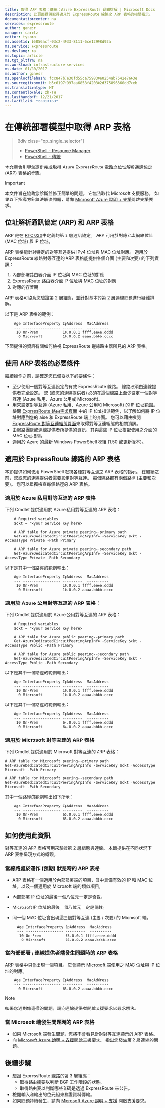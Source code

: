 ```yaml
---
title: 取得 ARP 表格：傳統：Azure ExpressRoute 疑難排解 | Microsoft Docs
description: 此頁面提供取得適用於 ExpressRoute 線路之 ARP 表格的相關指示。
documentationcenter: na
services: expressroute
author: ganesr
manager: carolz
editor: tysonn
ms.assetid: b5856acf-03c2-4933-8111-6ce12998d92a
ms.service: expressroute
ms.devlang: na
ms.topic: article
ms.tgt_pltfrm: na
ms.workload: infrastructure-services
ms.date: 01/30/2017
ms.author: ganesr
ms.openlocfilehash: fcc847b7e30fd55ca759830e0254ab7542e7663e
ms.sourcegitcommit: b5c6197f997aa6858f420302d375896360dd7ceb
ms.translationtype: HT
ms.contentlocale: zh-TW
ms.lasthandoff: 12/21/2017
ms.locfileid: "23013163"
---
```

# <a name="getting-arp-tables-in-the-classic-deployment-model"></a>在傳統部署模型中取得 ARP 表格
> [!div class="op_single_selector"]
> * [PowerShell - Resource Manager](expressroute-troubleshooting-arp-resource-manager.md)
> * [PowerShell - 傳統](expressroute-troubleshooting-arp-classic.md)
> 
> 

本文章會引導您逐步完成取得 Azure ExpressRoute 電路之位址解析通訊協定 (ARP) 表格的步驟。

> [!IMPORTANT]
> 本文件旨在協助您診斷並修正簡單的問題。 它無法取代 Microsoft 支援服務。 如果以下指導方針無法解決問題，請向 [Microsoft Azure 說明 + 支援](https://portal.azure.com/?#blade/Microsoft_Azure_Support/HelpAndSupportBlade)開啟支援要求。
> 
> 

## <a name="address-resolution-protocol-arp-and-arp-tables"></a>位址解析通訊協定 (ARP) 和 ARP 表格
ARP 是在 [RFC 826](https://tools.ietf.org/html/rfc826)中定義的第 2 層通訊協定。 ARP 可用於對應乙太網路位址 (MAC 位址) 與 IP 位址。

ARP 表格能針對特定的對等互連提供 IPv4 位址與 MAC 位址對應。 適用於 ExpressRoute 線路對等互連的 ARP 表格能提供各個介面 (主要和次要) 的下列資訊：

1. 內部部署路由器介面 IP 位址與 MAC 位址的對應
2. ExpressRoute 路由器介面 IP 位址與 MAC 位址的對應
3. 對應的存留期

ARP 表格可協助您驗證第 2 層組態，並針對基本的第 2 層連線問題進行疑難排解。

以下是 ARP 表格的範例：

        Age InterfaceProperty IpAddress  MacAddress    
        --- ----------------- ---------  ----------    
         10 On-Prem           10.0.0.1 ffff.eeee.dddd
          0 Microsoft         10.0.0.2 aaaa.bbbb.cccc


下節提供的資訊有關如何檢視 ExpressRoute 邊緣路由器所見的 ARP 表格。

## <a name="prerequisites-for-using-arp-tables"></a>使用 ARP 表格的必要條件
繼續操作之前，請確定您已備妥以下必要條件：

* 至少使用一個對等互連設定的有效 ExpressRoute 線路。 線路必須由連線提供者完全設定。 您 (或您的連線提供者) 必須在這個線路上至少設定一個對等互連 (Azure 私用、Azure 公用或 Microsoft)。
* 用來設定對等互連 (Azure 私用、Azure 公用和 Microsoft) 的 IP 位址範圍。 檢閱 [ExpressRoute 路由需求頁面](expressroute-routing.md) 中的 IP 位址指派範例，以了解如何將 IP 位址對應到您的 aise 和 ExpressRoute 端上的介面。 您可以藉由檢閱 [ExpressRoute 對等互連組態頁面](expressroute-howto-routing-classic.md)來取得對等互連組態的相關資訊。
* 由網路團隊或連線提供者所提供的資訊，其與這些 IP 位址搭配使用之介面的 MAC 位址相關。
* 適用於 Azure 的最新 Windows PowerShell 模組 (1.50 或更新版本)。

## <a name="arp-tables-for-your-expressroute-circuit"></a>適用於 ExpressRoute 線路的 ARP 表格
本節提供如何使用 PowerShell 檢視各種對等互連之 ARP 表格的指示。 在繼續之前，您或您的連線提供者需要設定對等互連。 每個線路都有兩個路徑 (主要和次要)。 您可以單獨檢查每個路徑的 ARP 表格。

### <a name="arp-tables-for-azure-private-peering"></a>適用於 Azure 私用對等互連的 ARP 表格
下列 Cmdlet 提供適用於 Azure 私用對等互連的 ARP 表格：

        # Required variables
        $ckt = "<your Service Key here>

        # ARP table for Azure private peering--primary path
        Get-AzureDedicatedCircuitPeeringArpInfo -ServiceKey $ckt -AccessType Private -Path Primary

        # ARP table for Azure private peering--secondary path
        Get-AzureDedicatedCircuitPeeringArpInfo -ServiceKey $ckt -AccessType Private -Path Secondary

以下是其中一個路徑的範例輸出：

        Age InterfaceProperty IpAddress  MacAddress    
        --- ----------------- ---------  ----------    
         10 On-Prem           10.0.0.1 ffff.eeee.dddd
          0 Microsoft         10.0.0.2 aaaa.bbbb.cccc


### <a name="arp-tables-for-azure-public-peering"></a>適用於 Azure 公用對等互連的 ARP 表格：
下列 Cmdlet 提供適用於 Azure 公用對等互連的 ARP 表格：

        # Required variables
        $ckt = "<your Service Key here>

        # ARP table for Azure public peering--primary path
        Get-AzureDedicatedCircuitPeeringArpInfo -ServiceKey $ckt -AccessType Public -Path Primary

        # ARP table for Azure public peering--secondary path
        Get-AzureDedicatedCircuitPeeringArpInfo -ServiceKey $ckt -AccessType Public -Path Secondary

以下是其中一個路徑的範例輸出：

        Age InterfaceProperty IpAddress  MacAddress    
        --- ----------------- ---------  ----------    
         10 On-Prem           10.0.0.1 ffff.eeee.dddd
          0 Microsoft         10.0.0.2 aaaa.bbbb.cccc


以下是其中一個路徑的範例輸出：

        Age InterfaceProperty IpAddress  MacAddress    
        --- ----------------- ---------  ----------    
         10 On-Prem           64.0.0.1 ffff.eeee.dddd
          0 Microsoft         64.0.0.2 aaaa.bbbb.cccc


### <a name="arp-tables-for-microsoft-peering"></a>適用於 Microsoft 對等互連的 ARP 表格
下列 Cmdlet 提供適用於 Microsoft 對等互連的 ARP 表格：

    # ARP table for Microsoft peering--primary path
    Get-AzureDedicatedCircuitPeeringArpInfo -ServiceKey $ckt -AccessType Microsoft -Path Primary

    # ARP table for Microsoft peering--secondary path
    Get-AzureDedicatedCircuitPeeringArpInfo -ServiceKey $ckt -AccessType Microsoft -Path Secondary


其中一個路徑的範例輸出如下所示：

        Age InterfaceProperty IpAddress  MacAddress    
        --- ----------------- ---------  ----------    
         10 On-Prem           65.0.0.1 ffff.eeee.dddd
          0 Microsoft         65.0.0.2 aaaa.bbbb.cccc


## <a name="how-to-use-this-information"></a>如何使用此資訊
對等互連的 ARP 表格可用來驗證第 2 層組態與連線。 本節提供在不同狀況下 ARP 表格呈現方式的概觀。

### <a name="arp-table-when-a-circuit-is-in-an-operational-expected-state"></a>當線路處於運作 (預期) 狀態時的 ARP 表格
* ARP 表格有一個適用於內部部署端的項目，其中具備有效的 IP 和 MAC 位址，以及一個適用於 Microsoft 端的類似項目。
* 內部部署 IP 位址的最後一個八位元一定是奇數。
* Microsoft IP 位址的最後一個八位元一定是偶數。
* 同一個 MAC 位址會出現這三個對等互連 (主要 / 次要) 的 Microsoft 端。

        Age InterfaceProperty IpAddress  MacAddress    
        --- ----------------- ---------  ----------    
         10 On-Prem           65.0.0.1 ffff.eeee.dddd
          0 Microsoft         65.0.0.2 aaaa.bbbb.cccc

### <a name="arp-table-when-its-on-premises-or-when-the-connectivity-provider-side-has-problems"></a>當內部部署 / 連線提供者端發生問題時的 ARP 表格
 ARP 表格中只會出現一個項目。 它會顯示 Microsoft 端使用之 MAC 位址與 IP 位址的對應。

        Age InterfaceProperty IpAddress  MacAddress    
        --- ----------------- ---------  ----------    
          0 Microsoft         65.0.0.2 aaaa.bbbb.cccc

> [!NOTE]
> 如果您遇到像這樣的問題，請向連線提供者開啟支援要求以尋求解決。
> 
> 

### <a name="arp-table-when-the-microsoft-side-has-problems"></a>當 Microsoft 端發生問題時的 ARP 表格
* 如果 Microsoft 端發生問題，您將不會看見針對對等互連顯示的 ARP 表格。
* 向 [Microsoft Azure 說明 + 支援](https://portal.azure.com/?#blade/Microsoft_Azure_Support/HelpAndSupportBlade)開啟支援要求。 指出您發生第 2 層連線的問題。

## <a name="next-steps"></a>後續步驟
* 驗證 ExpressRoute 線路的第 3 層組態：
  * 取得路由摘要以判斷 BGP 工作階段的狀態。
  * 取得路由表以判斷哪些首碼是透過 ExpressRoute 來公告。
* 檢閱輸入和輸出的位元組來驗證資料傳輸。
* 如果問題持續發生，請向 [Microsoft Azure 說明 + 支援](https://portal.azure.com/?#blade/Microsoft_Azure_Support/HelpAndSupportBlade) 開啟支援要求。

